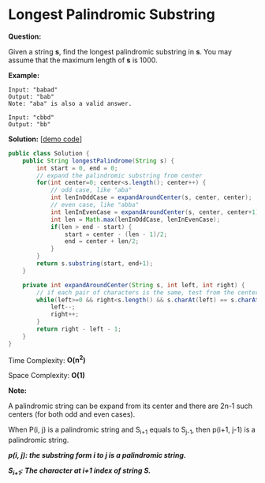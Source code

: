 # Longest Palindromic Substring

**Question:** 

Given a string **s**, find the longest palindromic substring in **s**. You may assume that the maximum length of **s** is 1000.

**Example:** 

```
Input: "babad"
Output: "bab"
Note: "aba" is also a valid answer.
```

```
Input: "cbbd"
Output: "bb"
```

**Solution:** [[demo code](https://github.com/AlfredYan/Algorithms_Practice/blob/master/code/LongestPalindromicSubstring.java)]

```java
public class Solution {
	public String longestPalindrome(String s) {
		int start = 0, end = 0;
		// expand the palindromic substring from center
		for(int center=0; center<s.length(); center++) {
			// odd case, like "aba"
			int lenInOddCase = expandAroundCenter(s, center, center);
			// even case, like "abba"
			int lenInEvenCase = expandAroundCenter(s, center, center+1);
			int len = Math.max(lenInOddCase, lenInEvenCase);
			if(len > end - start) {
				start = center - (len - 1)/2;
				end = center + len/2;
			}
		}
	    return s.substring(start, end+1);
	}

	private int expandAroundCenter(String s, int left, int right) {
		// if each pair of characters is the same, test from the center
		while(left>=0 && right<s.length() && s.charAt(left) == s.charAt(right)) {
			left--;
			right++;
		}
	    return right - left - 1;
	}
}
```

Time Complexity: **O(n<sup>2</sup>)** 

Space Complexity: **O(1)** 

**Note:**

A palindromic string can be expand from its center and there are 2n-1 such centers (for both odd and even cases).

When P(i, j) is a palindromic string and S<sub>i+1</sub> equals to S<sub>j-1</sub>, then p(i+1, j-1) is a palindromic string.

***p(i, j): the substring form i to j is a palindromic string.*** 

***S<sub>i+1</sub>: The character at i+1 index of string S.*** 